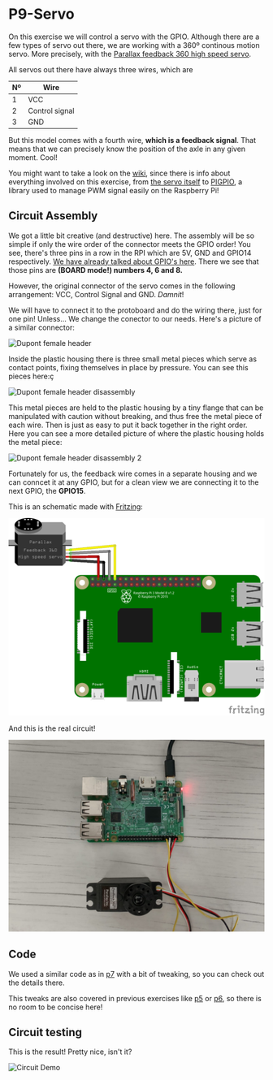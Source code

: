 # P9-Servo

On this exercise we will control a servo with the GPIO. Although there are a few types of servo out there, we are working with a 360º continous motion servo. More precisely, with the [Parallax feedback 360 high speed servo](https://www.parallax.com/product/parallax-feedback-360-high-speed-servo/).

All servos out there have always three wires, which are

|Nº|Wire|
|---|---|
|1|VCC|
|2|Control signal|
|3|GND|

But this model comes with a fourth wire, **which is a feedback signal**. That means that we can precisely know the position of the axle in any given moment. Cool!

You might want to take a look on the [wiki](https://github.com/clases-julio/p9-servo-dgarciac2021/wiki), since there is info about everything involved on this exercise, from [the servo itself](https://github.com/clases-julio/p9-servo-dgarciac2021/wiki/Parallax) to [PIGPIO](https://github.com/clases-julio/p9-servo-dgarciac2021/wiki/PIGPIO), a library used to manage PWM signal easily on the Raspberry Pi!

## Circuit Assembly

We got a little bit creative (and destructive) here. The assembly will be so simple if only the wire order of the connector meets the GPIO order! You see, there's three pins in a row in the RPI which are 5V, GND and GPIO14 respectively. [We have already talked about GPIO's here](https://github.com/clases-julio/p1-introrpi-pwm-dgarciac2021/wiki/GPIO). There we see that those pins are **(BOARD mode!) numbers 4, 6 and 8.**

However, the original connector of the servo comes in the following arrangement: VCC, Control Signal and GND. *Damnit*!

We will have to connect it to the protoboard and do the wiring there, just for one pin! Unless... We change the conector to our needs. Here's a picture of a similar connector:

![Dupont female header](https://www.pcboard.ca/image/cache/catalog/products/connectors/3-pin-dupont-connector-2-800x800.jpg)

Inside the plastic housing there is three small metal pieces which serve as contact points, fixing themselves in place by pressure. You can see this pieces here:ç

![Dupont female header disassembly](https://solectroshop.com/1364-medium_default/conector-dupont-254mm-hembra.jpg)

This metal pieces are held to the plastic housing by a tiny flange that can be manipulated with caution without breaking, and thus free the metal piece of each wire. Then is just as easy to put it back together in the right order. Here you can see a more detailed picture of where the plastic housing holds the metal piece:

![Dupont female header disassembly 2](https://techmattmillman.s3.dualstack.us-east-1.amazonaws.com/wp-content/uploads/2015/06/minipvreal-800x528.jpg)

Fortunately for us, the feedback wire comes in a separate housing and we can conncet it at any GPIO, but for a clean view we are connecting it to the next GPIO, the **GPIO15**.

This is an schematic made with [Fritzing](https://fritzing.org/):

![Schematic](./doc/img/schematic.png)

And this is the real circuit!

![aerial view](./doc/img/aerial-view.jpeg)

## Code

We used a similar code as in [p7](https://github.com/clases-julio/p7-humedad-dgarciac2021) with a bit of tweaking, so you can check out the details there.

This tweaks are also covered in previous exercises like [p5](https://github.com/clases-julio/p5-distanciaus-dgarciac2021) or [p6](https://github.com/clases-julio/p6-reedswitch-dgarciac2021), so there is no room to be concise here!

## Circuit testing

This is the result! Pretty nice, isn't it?

![Circuit Demo](./doc/img/demo.gif)

